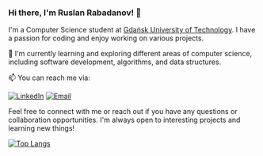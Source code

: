 ### Hi there, I'm Ruslan Rabadanov! 👋

I'm a Computer Science student at [Gdańsk University of Technology](https://eti.pg.edu.pl/). I have a passion for coding and enjoy working on various projects.

🌱 I'm currently learning and exploring different areas of computer science, including software development, algorithms, and data structures.

📫 You can reach me via:

[![LinkedIn](https://img.shields.io/badge/LinkedIn-Ruslan%20Rabadanov-orange?logo=linkedin&style=flat-square)](https://www.linkedin.com/in/ruslan-rabadanov-638013259/)
[![Email](https://img.shields.io/badge/Email-Contact-orange?logo=gmail&style=flat-square)](mailto:rabadanov.ruslann@gmail.com)

Feel free to connect with me or reach out if you have any questions or collaboration opportunities. I'm always open to interesting projects and learning new things!

[![Top Langs](https://github-readme-stats.vercel.app/api/top-langs/?username=R-Ohman)](https://github.com/anuraghazra/github-readme-stats)
